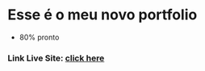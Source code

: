 # Esse é o meu novo portfolio 
- 80% pronto
### Link Live Site: [click here](https://portfolio-iota-gold-37.vercel.app/)
